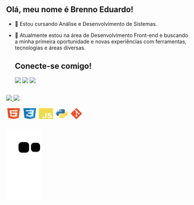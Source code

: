 ##
<h2>Olá, meu nome é Brenno Eduardo!</h2>


- 🔭 Estou cursando Análise e Desenvolvimento de Sistemas.
- 🌱 Atualmente estou na área de Desenvolvimento Front-end e buscando a minha primeira oportunidade e novas experiências com ferramentas, tecnologias e áreas diversas.

   <h2>Conecte-se comigo!</h2>
   <a href="https://www.linkedin.com/in/brennoeduardo/" target="_blank"><img src="https://img.shields.io/badge/-LinkedIn-%230077B5?style=for-the-badge&logo=linkedin&logoColor=white" target="_blank"></a> 
   <a href = "mailto:brennobesc@gmail.com"><img src="https://img.shields.io/badge/-Gmail-%23333?style=for-the-badge&logo=gmail&logoColor=white" target="_blank"></a>
   <a href="https://www.instagram.com/brennozzo/" target="_blank"><img src="https://img.shields.io/badge/-Instagram-%23E4405F?style=for-the-badge&logo=instagram&logoColor=white" target="_blank"></a>
##
<div>
  <a href="https://github.com/brennoeduardo">
  <img height="180em" src="https://github-readme-stats.vercel.app/api?username=brennoeduardo&show_icons=true&theme=dark&include_all_commits=true&count_private=true"/>  <img height="180em" src="https://github-readme-stats.vercel.app/api/top-langs/?username=brennoeduardo&layout=compact&langs_count=7&theme=dark"/>
  </a>
</div>
<div style='display> inline_block'><br>
  <img align="center" alt="Brenno-HTML" height="30" width="40" src="https://raw.githubusercontent.com/devicons/devicon/master/icons/html5/html5-original.svg">
  <img align="center" alt="Brenno-CSS" height="30" width="40" src="https://raw.githubusercontent.com/devicons/devicon/master/icons/css3/css3-original.svg">
  <img align="center" alt="Brenno-Js" height="30" width="40" src="https://raw.githubusercontent.com/devicons/devicon/master/icons/javascript/javascript-plain.svg">
  <img align="center" alt="Brenno-Python" height="30" width="40" src="https://raw.githubusercontent.com/devicons/devicon/master/icons/python/python-original.svg">
  <img align="center" alt="Brenno-GIT" height="30" width"40" src="https://raw.githubusercontent.com/devicons/devicon/1119b9f84c0290e0f0b38982099a2bd027a48bf1/icons/git/git-original.svg">
  </div>
  
##
<div style='display> inline_block'>
  
  
  ![Snake animation](https://github.com/brennoeduardo/brennoeduardo/blob/output/github-contribution-grid-snake.svg)
  </div>
  
  
